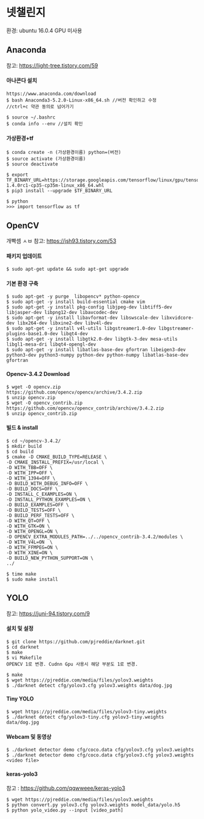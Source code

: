넷챌린지
========
환경: ubuntu 16.0.4 GPU 미사용

## Anaconda

참고: https://light-tree.tistory.com/59

#### 아나콘다 설치
    https://www.anaconda.com/download
    $ bash Anaconda3-5.2.0-Linux-x86_64.sh //버전 확인하고 수정
    //ctrl+c 약관 동의로 넘어가기

    $ source ~/.bashrc
    $ conda info --env //설치 확인


#### 가상환경+tf
    $ conda create -n (가상환경이름) python=(버전)
    $ source activate (가상환경이름)
    $ source deactivate

    $ export TF_BINARY_URL=https://storage.googleapis.com/tensorflow/linux/gpu/tensorflow_gpu-1.4.0rc1-cp35-cp35m-linux_x86_64.whl
    $ pip3 install --upgrade $TF_BINARY_URL

    $ python
    >>> import tensorflow as tf

## OpenCV 

개빡셈 ㅅㅂ
참고: https://jsh93.tistory.com/53

#### 패키지 업데이트
    $ sudo apt-get update && sudo apt-get upgrade
    
#### 기본 환경 구축
    $ sudo apt-get -y purge  libopencv* python-opencv
    $ sudo apt-get -y install build-essential cmake vim
    $ sudo apt-get -y install pkg-config libjpeg-dev libtiff5-dev libjasper-dev libpng12-dev libavcodec-dev
    $ sudo apt-get -y install libavformat-dev libswscale-dev libxvidcore-dev libx264-dev libxine2-dev libv4l-dev
    $ sudo apt-get -y install v4l-utils libgstreamer1.0-dev libgstreamer-plugins-base1.0-dev libqt4-dev
    $ sudo apt-get -y install libgtk2.0-dev libgtk-3-dev mesa-utils libgl1-mesa-dri libqt4-opengl-dev
    $ sudo apt-get -y install libatlas-base-dev gfortran libeigen3-dev python3-dev python3-numpy python-dev python-numpy libatlas-base-dev gfortran

#### Opencv-3.4.2 Download
    $ wget -O opencv.zip https://github.com/opencv/opencv/archive/3.4.2.zip
    $ unzip opencv.zip
    $ wget -O opencv_contrib.zip https://github.com/opencv/opencv_contrib/archive/3.4.2.zip
    $ unzip opencv_contrib.zip
    
#### 빌드 & install
    $ cd ~/opencv-3.4.2/
    $ mkdir build
    $ cd build
    $ cmake -D CMAKE_BUILD_TYPE=RELEASE \
    -D CMAKE_INSTALL_PREFIX=/usr/local \
    -D WITH_TBB=OFF \
    -D WITH_IPP=OFF \
    -D WITH_1394=OFF \
    -D BUILD_WITH_DEBUG_INFO=OFF \
    -D BUILD_DOCS=OFF \
    -D INSTALL_C_EXAMPLES=ON \
    -D INSTALL_PYTHON_EXAMPLES=ON \
    -D BUILD_EXAMPLES=OFF \
    -D BUILD_TESTS=OFF \
    -D BUILD_PERF_TESTS=OFF \
    -D WITH_QT=OFF \
    -D WITH_GTK=ON \
    -D WITH_OPENGL=ON \
    -D OPENCV_EXTRA_MODULES_PATH=../../opencv_contrib-3.4.2/modules \
    -D WITH_V4L=ON  \
    -D WITH_FFMPEG=ON \
    -D WITH_XINE=ON \
    -D BUILD_NEW_PYTHON_SUPPORT=ON \
    ../

    $ time make
    $ sudo make install
    
## YOLO

참고: https://juni-94.tistory.com/9

#### 설치 및 설정
    $ git clone https://github.com/pjreddie/darknet.git
    $ cd darknet
    $ make
    $ vi Makefile
    OPENCV 1로 변경. Cudnn Gpu 사용시 해당 부분도 1로 변경.
    
    $ make
    $ wget https://pjreddie.com/media/files/yolov3.weights
    $ ./darknet detect cfg/yolov3.cfg yolov3.weights data/dog.jpg
#### Tiny YOLO
    $ wget https://pjreddie.com/media/files/yolov3-tiny.weights
    $ ./darknet detect cfg/yolov3-tiny.cfg yolov3-tiny.weights data/dog.jpg
#### Webcam 및 동영상
    $ ./darknet detector demo cfg/coco.data cfg/yolov3.cfg yolov3.weights
    $ ./darknet detector demo cfg/coco.data cfg/yolov3.cfg yolov3.weights <video file>

#### keras-yolo3
참고 : https://github.com/qqwweee/keras-yolo3

    $ wget https://pjreddie.com/media/files/yolov3.weights
    $ python convert.py yolov3.cfg yolov3.weights model_data/yolo.h5
    $ python yolo_video.py --input [video_path]
